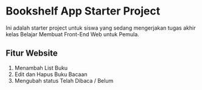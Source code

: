 # Bookshelf App Starter Project

Ini adalah starter project untuk siswa yang sedang mengerjakan tugas akhir kelas Belajar Membuat Front-End Web untuk Pemula.

## Fitur Website

1. Menambah List Buku
2. Edit dan Hapus Buku Bacaan
3. Mengubah status Telah Dibaca / Belum

